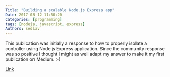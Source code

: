 ```yaml
---
Title: "Building a scalable Node.js Express app"
Date: 2017-03-12 11:50:20
Categories: [programming]
tags: [nodejs, javascript, express]
Authors: sedlav
---
```


This publication was initially a response to how to properly isolate a controller using Node.js Express application. Since the community response was so positive I thought I might as well adapt my answer to make it my first publication on Medium. :-)

[Link](https://medium.com/@zurfyx/building-a-scalable-node-js-express-app-1be1a7134cfd#.r9o334y7u)
